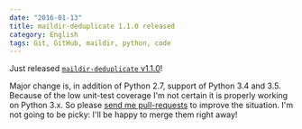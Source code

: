 ```yaml
---
date: "2016-01-13"
title: maildir-deduplicate 1.1.0 released
category: English
tags: Git, GitHub, maildir, python, code
---
```


Just released [`maildir-deduplicate`
v1.1.0](https://pypi.python.org/pypi/maildir-deduplicate/1.1.0)!

Major change is, in addition of Python 2.7, support of Python 3.4 and 3.5.
Because of the low unit-test coverage I'm not certain it is properly working on
Python 3.x. So please [send me
pull-requests](https://github.com/kdeldycke/maildir-deduplicate) to improve the
situation. I'm not going to be picky: I'll be happy to merge them right away!
